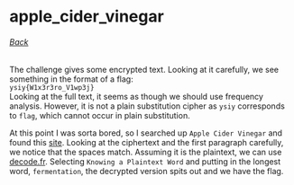 # apple_cider_vinegar
###### [Back](../README.md)

The challenge gives some encrypted text. Looking at it carefully, we see
something in the format of a flag:  
`ysiy{W1x3r3ro_V1wp3j}`  
Looking at the full text, it seems as though we should use frequency analysis.
However, it is not a plain substitution cipher as `ysiy` corresponds to `flag`,
which cannot occur in plain substitution.  

At this point I was sorta bored, so I searched up `Apple Cider Vinegar` and
found this
[site](https://www.webmd.com/diet/apple-cider-vinegar-and-your-health#1).
Looking at the ciphertext and the first paragraph carefully, we notice that the
spaces match. Assuming it is the plaintext, we can use
[decode.fr](https://www.dcode.fr/vigenere-cipher). Selecting `Knowing
a Plaintext Word` and putting in the longest word, `fermentation`, the
decrypted version spits out and we have the flag.

